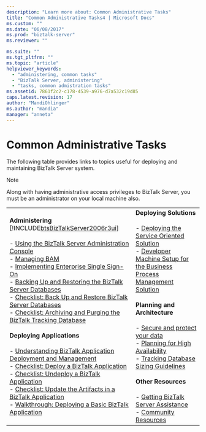 ```yaml
---
description: "Learn more about: Common Administrative Tasks"
title: "Common Administrative Tasks4 | Microsoft Docs"
ms.custom: ""
ms.date: "06/08/2017"
ms.prod: "biztalk-server"
ms.reviewer: ""

ms.suite: ""
ms.tgt_pltfrm: ""
ms.topic: "article"
helpviewer_keywords: 
  - "administering, common tasks"
  - "BizTalk Server, administering"
  - "tasks, common admistration tasks"
ms.assetid: 7861f2c2-c178-4539-a976-d7a532c19d85
caps.latest.revision: 17
author: "MandiOhlinger"
ms.author: "mandia"
manager: "anneta"
---
```

# Common Administrative Tasks
The following table provides links to topics useful for deploying and maintaining BizTalk Server system.  

> [!NOTE]
>  Along with having administrative access privileges to BizTalk Server, you must be an administrator on your local machine also.  

|                                                                                                                                                                                                                                                                                                                                                                                                                                                                                                                                                                                                                                                                                                                                                                                                                                                                                                                                                                                                                                                                                                                                                                                                                                                                                                                                                                                                                                                                                                       |                                                                                                                                                                                                                                                                                                                                                                                                                                                                                                                                                                                                                                                                                                                                                                                                                                             |
|-------------------------------------------------------------------------------------------------------------------------------------------------------------------------------------------------------------------------------------------------------------------------------------------------------------------------------------------------------------------------------------------------------------------------------------------------------------------------------------------------------------------------------------------------------------------------------------------------------------------------------------------------------------------------------------------------------------------------------------------------------------------------------------------------------------------------------------------------------------------------------------------------------------------------------------------------------------------------------------------------------------------------------------------------------------------------------------------------------------------------------------------------------------------------------------------------------------------------------------------------------------------------------------------------------------------------------------------------------------------------------------------------------------------------------------------------------------------------------------------------------|---------------------------------------------------------------------------------------------------------------------------------------------------------------------------------------------------------------------------------------------------------------------------------------------------------------------------------------------------------------------------------------------------------------------------------------------------------------------------------------------------------------------------------------------------------------------------------------------------------------------------------------------------------------------------------------------------------------------------------------------------------------------------------------------------------------------------------------------|
| **Administering**  [!INCLUDE[btsBizTalkServer2006r3ui](../includes/btsbiztalkserver2006r3ui-md.md)]<br /><br /> -   [Using the BizTalk Server Administration Console](../core/using-the-biztalk-server-administration-console.md)<br />-   [Managing BAM](../core/managing-bam.md)<br />-   [Implementing Enterprise Single Sign-On](../core/implementing-enterprise-single-sign-on.md)<br />-   [Backing Up and Restoring the BizTalk Server Databases](../core/backing-up-and-restoring-the-biztalk-server-databases.md)<br />-   [Checklist: Back Up and Restore BizTalk Server Databases](../core/checklist-back-up-and-restore-biztalk-server-databases.md)<br />-   [Checklist: Archiving and Purging the BizTalk Tracking Database](../core/checklist-archiving-and-purging-the-biztalk-tracking-database.md)<br /><br /> **Deploying Applications**<br /><br /> -   [Understanding BizTalk Application Deployment and Management](../core/understanding-biztalk-application-deployment-and-management.md)<br />-   [Checklist: Deploy a BizTalk Application](../core/checklist-deploy-a-biztalk-application.md)<br />-   [Checklist: Undeploy a BizTalk Application](../core/checklist-undeploy-a-biztalk-application.md)<br />-   [Checklist: Update the Artifacts in a BizTalk Application](../core/checklist-update-the-artifacts-in-a-biztalk-application.md)<br />-   [Walkthrough: Deploying a Basic BizTalk Application](../core/walkthrough-deploying-a-basic-biztalk-application.md) | **Deploying Solutions**<br /><br /> -   [Deploying the Service Oriented Solution](../core/deploying-the-service-oriented-solution.md)<br />-   [Developer Machine Setup for the Business Process Management Solution](../core/developer-machine-setup-for-the-business-process-management-solution.md)<br /><br /> **Planning and Architecture**<br /><br /> -   [Secure and protect your data](../core/secure-and-protect-your-biztalk-messages.md)<br />-   [Planning for High Availability](../core/planning-for-high-availability3.md)<br />-   [Tracking Database Sizing Guidelines](../core/tracking-database-sizing-guidelines.md)<br /><br /> **Other Resources**<br /><br /> -   [Getting BizTalk Server Assistance](../core/getting-biztalk-server-assistance.md)<br />-   [Community Resources](../core/community-resources5.md) |

